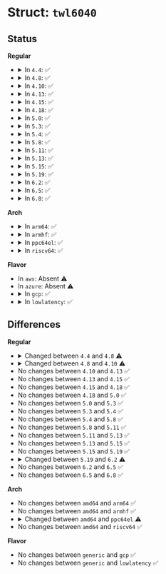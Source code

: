 # Struct: <code>twl6040</code>

## Status
<b>Regular</b>
<ul>
<li>
<details>
<summary>In <code>4.4</code>: ✅</summary>

```c
struct twl6040 {
    struct device *dev;
    struct regmap *regmap;
    struct regmap_irq_chip_data *irq_data;
    struct regulator_bulk_data supplies[2];
    struct clk *clk32k;
    struct mutex mutex;
    struct mutex irq_mutex;
    struct mfd_cell cells[3];
    struct completion ready;
    int audpwron;
    int power_count;
    int rev;
    int pll;
    unsigned int sysclk;
    unsigned int mclk;
    unsigned int irq;
    unsigned int irq_ready;
    unsigned int irq_th;
};
```
</details>
</li>
<li>
<details>
<summary>In <code>4.8</code>: ✅</summary>

```c
struct twl6040 {
    struct device *dev;
    struct regmap *regmap;
    struct regmap_irq_chip_data *irq_data;
    struct regulator_bulk_data supplies[2];
    struct clk *clk32k;
    struct clk *mclk;
    struct mutex mutex;
    struct mutex irq_mutex;
    struct mfd_cell cells[3];
    struct completion ready;
    int audpwron;
    int power_count;
    int rev;
    int pll;
    unsigned int sysclk_rate;
    unsigned int mclk_rate;
    unsigned int irq;
    unsigned int irq_ready;
    unsigned int irq_th;
};
```
</details>
</li>
<li>
<details>
<summary>In <code>4.10</code>: ✅</summary>

```c
struct twl6040 {
    struct device *dev;
    struct regmap *regmap;
    struct regmap_irq_chip_data *irq_data;
    struct regulator_bulk_data supplies[2];
    struct clk *clk32k;
    struct clk *mclk;
    struct mutex mutex;
    struct mutex irq_mutex;
    struct mfd_cell cells[4];
    struct completion ready;
    int audpwron;
    int power_count;
    int rev;
    int pll;
    unsigned int sysclk_rate;
    unsigned int mclk_rate;
    unsigned int irq;
    unsigned int irq_ready;
    unsigned int irq_th;
};
```
</details>
</li>
<li>
<details>
<summary>In <code>4.13</code>: ✅</summary>

```c
struct twl6040 {
    struct device *dev;
    struct regmap *regmap;
    struct regmap_irq_chip_data *irq_data;
    struct regulator_bulk_data supplies[2];
    struct clk *clk32k;
    struct clk *mclk;
    struct mutex mutex;
    struct mutex irq_mutex;
    struct mfd_cell cells[4];
    struct completion ready;
    int audpwron;
    int power_count;
    int rev;
    int pll;
    unsigned int sysclk_rate;
    unsigned int mclk_rate;
    unsigned int irq;
    unsigned int irq_ready;
    unsigned int irq_th;
};
```
</details>
</li>
<li>
<details>
<summary>In <code>4.15</code>: ✅</summary>

```c
struct twl6040 {
    struct device *dev;
    struct regmap *regmap;
    struct regmap_irq_chip_data *irq_data;
    struct regulator_bulk_data supplies[2];
    struct clk *clk32k;
    struct clk *mclk;
    struct mutex mutex;
    struct mutex irq_mutex;
    struct mfd_cell cells[4];
    struct completion ready;
    int audpwron;
    int power_count;
    int rev;
    int pll;
    unsigned int sysclk_rate;
    unsigned int mclk_rate;
    unsigned int irq;
    unsigned int irq_ready;
    unsigned int irq_th;
};
```
</details>
</li>
<li>
<details>
<summary>In <code>4.18</code>: ✅</summary>

```c
struct twl6040 {
    struct device *dev;
    struct regmap *regmap;
    struct regmap_irq_chip_data *irq_data;
    struct regulator_bulk_data supplies[2];
    struct clk *clk32k;
    struct clk *mclk;
    struct mutex mutex;
    struct mutex irq_mutex;
    struct mfd_cell cells[4];
    struct completion ready;
    int audpwron;
    int power_count;
    int rev;
    int pll;
    unsigned int sysclk_rate;
    unsigned int mclk_rate;
    unsigned int irq;
    unsigned int irq_ready;
    unsigned int irq_th;
};
```
</details>
</li>
<li>
<details>
<summary>In <code>5.0</code>: ✅</summary>

```c
struct twl6040 {
    struct device *dev;
    struct regmap *regmap;
    struct regmap_irq_chip_data *irq_data;
    struct regulator_bulk_data supplies[2];
    struct clk *clk32k;
    struct clk *mclk;
    struct mutex mutex;
    struct mutex irq_mutex;
    struct mfd_cell cells[4];
    struct completion ready;
    int audpwron;
    int power_count;
    int rev;
    int pll;
    unsigned int sysclk_rate;
    unsigned int mclk_rate;
    unsigned int irq;
    unsigned int irq_ready;
    unsigned int irq_th;
};
```
</details>
</li>
<li>
<details>
<summary>In <code>5.3</code>: ✅</summary>

```c
struct twl6040 {
    struct device *dev;
    struct regmap *regmap;
    struct regmap_irq_chip_data *irq_data;
    struct regulator_bulk_data supplies[2];
    struct clk *clk32k;
    struct clk *mclk;
    struct mutex mutex;
    struct mutex irq_mutex;
    struct mfd_cell cells[4];
    struct completion ready;
    int audpwron;
    int power_count;
    int rev;
    int pll;
    unsigned int sysclk_rate;
    unsigned int mclk_rate;
    unsigned int irq;
    unsigned int irq_ready;
    unsigned int irq_th;
};
```
</details>
</li>
<li>
<details>
<summary>In <code>5.4</code>: ✅</summary>

```c
struct twl6040 {
    struct device *dev;
    struct regmap *regmap;
    struct regmap_irq_chip_data *irq_data;
    struct regulator_bulk_data supplies[2];
    struct clk *clk32k;
    struct clk *mclk;
    struct mutex mutex;
    struct mutex irq_mutex;
    struct mfd_cell cells[4];
    struct completion ready;
    int audpwron;
    int power_count;
    int rev;
    int pll;
    unsigned int sysclk_rate;
    unsigned int mclk_rate;
    unsigned int irq;
    unsigned int irq_ready;
    unsigned int irq_th;
};
```
</details>
</li>
<li>
<details>
<summary>In <code>5.8</code>: ✅</summary>

```c
struct twl6040 {
    struct device *dev;
    struct regmap *regmap;
    struct regmap_irq_chip_data *irq_data;
    struct regulator_bulk_data supplies[2];
    struct clk *clk32k;
    struct clk *mclk;
    struct mutex mutex;
    struct mutex irq_mutex;
    struct mfd_cell cells[4];
    struct completion ready;
    int audpwron;
    int power_count;
    int rev;
    int pll;
    unsigned int sysclk_rate;
    unsigned int mclk_rate;
    unsigned int irq;
    unsigned int irq_ready;
    unsigned int irq_th;
};
```
</details>
</li>
<li>
<details>
<summary>In <code>5.11</code>: ✅</summary>

```c
struct twl6040 {
    struct device *dev;
    struct regmap *regmap;
    struct regmap_irq_chip_data *irq_data;
    struct regulator_bulk_data supplies[2];
    struct clk *clk32k;
    struct clk *mclk;
    struct mutex mutex;
    struct mutex irq_mutex;
    struct mfd_cell cells[4];
    struct completion ready;
    int audpwron;
    int power_count;
    int rev;
    int pll;
    unsigned int sysclk_rate;
    unsigned int mclk_rate;
    unsigned int irq;
    unsigned int irq_ready;
    unsigned int irq_th;
};
```
</details>
</li>
<li>
<details>
<summary>In <code>5.13</code>: ✅</summary>

```c
struct twl6040 {
    struct device *dev;
    struct regmap *regmap;
    struct regmap_irq_chip_data *irq_data;
    struct regulator_bulk_data supplies[2];
    struct clk *clk32k;
    struct clk *mclk;
    struct mutex mutex;
    struct mutex irq_mutex;
    struct mfd_cell cells[4];
    struct completion ready;
    int audpwron;
    int power_count;
    int rev;
    int pll;
    unsigned int sysclk_rate;
    unsigned int mclk_rate;
    unsigned int irq;
    unsigned int irq_ready;
    unsigned int irq_th;
};
```
</details>
</li>
<li>
<details>
<summary>In <code>5.15</code>: ✅</summary>

```c
struct twl6040 {
    struct device *dev;
    struct regmap *regmap;
    struct regmap_irq_chip_data *irq_data;
    struct regulator_bulk_data supplies[2];
    struct clk *clk32k;
    struct clk *mclk;
    struct mutex mutex;
    struct mutex irq_mutex;
    struct mfd_cell cells[4];
    struct completion ready;
    int audpwron;
    int power_count;
    int rev;
    int pll;
    unsigned int sysclk_rate;
    unsigned int mclk_rate;
    unsigned int irq;
    unsigned int irq_ready;
    unsigned int irq_th;
};
```
</details>
</li>
<li>
<details>
<summary>In <code>5.19</code>: ✅</summary>

```c
struct twl6040 {
    struct device *dev;
    struct regmap *regmap;
    struct regmap_irq_chip_data *irq_data;
    struct regulator_bulk_data supplies[2];
    struct clk *clk32k;
    struct clk *mclk;
    struct mutex mutex;
    struct mutex irq_mutex;
    struct mfd_cell cells[4];
    struct completion ready;
    int audpwron;
    int power_count;
    int rev;
    int pll;
    unsigned int sysclk_rate;
    unsigned int mclk_rate;
    unsigned int irq;
    unsigned int irq_ready;
    unsigned int irq_th;
};
```
</details>
</li>
<li>
<details>
<summary>In <code>6.2</code>: ✅</summary>

```c
struct twl6040 {
    struct device *dev;
    struct regmap *regmap;
    struct regmap_irq_chip_data *irq_data;
    struct regulator_bulk_data supplies[2];
    struct clk *clk32k;
    struct clk *mclk;
    struct mutex mutex;
    struct mutex irq_mutex;
    struct mfd_cell cells[4];
    struct completion ready;
    struct gpio_desc *audpwron;
    int power_count;
    int rev;
    int pll;
    unsigned int sysclk_rate;
    unsigned int mclk_rate;
    unsigned int irq;
    unsigned int irq_ready;
    unsigned int irq_th;
};
```
</details>
</li>
<li>
<details>
<summary>In <code>6.5</code>: ✅</summary>

```c
struct twl6040 {
    struct device *dev;
    struct regmap *regmap;
    struct regmap_irq_chip_data *irq_data;
    struct regulator_bulk_data supplies[2];
    struct clk *clk32k;
    struct clk *mclk;
    struct mutex mutex;
    struct mutex irq_mutex;
    struct mfd_cell cells[4];
    struct completion ready;
    struct gpio_desc *audpwron;
    int power_count;
    int rev;
    int pll;
    unsigned int sysclk_rate;
    unsigned int mclk_rate;
    unsigned int irq;
    unsigned int irq_ready;
    unsigned int irq_th;
};
```
</details>
</li>
<li>
<details>
<summary>In <code>6.8</code>: ✅</summary>

```c
struct twl6040 {
    struct device *dev;
    struct regmap *regmap;
    struct regmap_irq_chip_data *irq_data;
    struct regulator_bulk_data supplies[2];
    struct clk *clk32k;
    struct clk *mclk;
    struct mutex mutex;
    struct mutex irq_mutex;
    struct mfd_cell cells[4];
    struct completion ready;
    struct gpio_desc *audpwron;
    int power_count;
    int rev;
    int pll;
    unsigned int sysclk_rate;
    unsigned int mclk_rate;
    unsigned int irq;
    unsigned int irq_ready;
    unsigned int irq_th;
};
```
</details>
</li>
</ul>
<b>Arch</b>
<ul>
<li>
<details>
<summary>In <code>arm64</code>: ✅</summary>

```c
struct twl6040 {
    struct device *dev;
    struct regmap *regmap;
    struct regmap_irq_chip_data *irq_data;
    struct regulator_bulk_data supplies[2];
    struct clk *clk32k;
    struct clk *mclk;
    struct mutex mutex;
    struct mutex irq_mutex;
    struct mfd_cell cells[4];
    struct completion ready;
    int audpwron;
    int power_count;
    int rev;
    int pll;
    unsigned int sysclk_rate;
    unsigned int mclk_rate;
    unsigned int irq;
    unsigned int irq_ready;
    unsigned int irq_th;
};
```
</details>
</li>
<li>
<details>
<summary>In <code>armhf</code>: ✅</summary>

```c
struct twl6040 {
    struct device *dev;
    struct regmap *regmap;
    struct regmap_irq_chip_data *irq_data;
    struct regulator_bulk_data supplies[2];
    struct clk *clk32k;
    struct clk *mclk;
    struct mutex mutex;
    struct mutex irq_mutex;
    struct mfd_cell cells[4];
    struct completion ready;
    int audpwron;
    int power_count;
    int rev;
    int pll;
    unsigned int sysclk_rate;
    unsigned int mclk_rate;
    unsigned int irq;
    unsigned int irq_ready;
    unsigned int irq_th;
};
```
</details>
</li>
<li>
<details>
<summary>In <code>ppc64el</code>: ✅</summary>

```c
struct twl6040 {
    struct device *dev;
    struct regmap *regmap;
    struct regmap_irq_chip_data *irq_data;
    struct regulator_bulk_data supplies[2];
    struct clk *clk32k;
    struct clk *mclk;
    struct mutex mutex;
    struct mutex irq_mutex;
    struct mfd_cell cells[4];
    struct completion ready;
    int audpwron;
    int power_count;
    int rev;
    int pll;
    unsigned int sysclk_rate;
    unsigned int mclk_rate;
    unsigned int irq;
    unsigned int irq_ready;
    unsigned int irq_th;
};
```
</details>
</li>
<li>
<details>
<summary>In <code>riscv64</code>: ✅</summary>

```c
struct twl6040 {
    struct device *dev;
    struct regmap *regmap;
    struct regmap_irq_chip_data *irq_data;
    struct regulator_bulk_data supplies[2];
    struct clk *clk32k;
    struct clk *mclk;
    struct mutex mutex;
    struct mutex irq_mutex;
    struct mfd_cell cells[4];
    struct completion ready;
    int audpwron;
    int power_count;
    int rev;
    int pll;
    unsigned int sysclk_rate;
    unsigned int mclk_rate;
    unsigned int irq;
    unsigned int irq_ready;
    unsigned int irq_th;
};
```
</details>
</li>
</ul>
<b>Flavor</b>
<ul>
<li>
In <code>aws</code>: Absent ⚠️
</li>
<li>
In <code>azure</code>: Absent ⚠️
</li>
<li>
<details>
<summary>In <code>gcp</code>: ✅</summary>

```c
struct twl6040 {
    struct device *dev;
    struct regmap *regmap;
    struct regmap_irq_chip_data *irq_data;
    struct regulator_bulk_data supplies[2];
    struct clk *clk32k;
    struct clk *mclk;
    struct mutex mutex;
    struct mutex irq_mutex;
    struct mfd_cell cells[4];
    struct completion ready;
    int audpwron;
    int power_count;
    int rev;
    int pll;
    unsigned int sysclk_rate;
    unsigned int mclk_rate;
    unsigned int irq;
    unsigned int irq_ready;
    unsigned int irq_th;
};
```
</details>
</li>
<li>
<details>
<summary>In <code>lowlatency</code>: ✅</summary>

```c
struct twl6040 {
    struct device *dev;
    struct regmap *regmap;
    struct regmap_irq_chip_data *irq_data;
    struct regulator_bulk_data supplies[2];
    struct clk *clk32k;
    struct clk *mclk;
    struct mutex mutex;
    struct mutex irq_mutex;
    struct mfd_cell cells[4];
    struct completion ready;
    int audpwron;
    int power_count;
    int rev;
    int pll;
    unsigned int sysclk_rate;
    unsigned int mclk_rate;
    unsigned int irq;
    unsigned int irq_ready;
    unsigned int irq_th;
};
```
</details>
</li>
</ul>

## Differences
<b>Regular</b>
<ul>
<li>
<details>
<summary>Changed between <code>4.4</code> and <code>4.8</code> ⚠️</summary>
<ul>
<li>
<b>Field added. </b>
<code>unsigned int sysclk_rate</code>
</li>
<li>
<b>Field added. </b>
<code>unsigned int mclk_rate</code>
</li>
<li>
<b>Field removed. </b>
<code>unsigned int sysclk</code>
</li>
<li>
<b>Field type changed. </b>
<code>unsigned int mclk</code> ➡️ <code>struct clk *mclk</code>
</li>
</ul>
</details>
</li>
<li>
<details>
<summary>Changed between <code>4.8</code> and <code>4.10</code> ⚠️</summary>
<ul>
<li>
<b>Field type changed. </b>
<code>struct mfd_cell cells[3]</code> ➡️ <code>struct mfd_cell cells[4]</code>
</li>
</ul>
</details>
</li>
<li>
No changes between <code>4.10</code> and <code>4.13</code> ✅
</li>
<li>
No changes between <code>4.13</code> and <code>4.15</code> ✅
</li>
<li>
No changes between <code>4.15</code> and <code>4.18</code> ✅
</li>
<li>
No changes between <code>4.18</code> and <code>5.0</code> ✅
</li>
<li>
No changes between <code>5.0</code> and <code>5.3</code> ✅
</li>
<li>
No changes between <code>5.3</code> and <code>5.4</code> ✅
</li>
<li>
No changes between <code>5.4</code> and <code>5.8</code> ✅
</li>
<li>
No changes between <code>5.8</code> and <code>5.11</code> ✅
</li>
<li>
No changes between <code>5.11</code> and <code>5.13</code> ✅
</li>
<li>
No changes between <code>5.13</code> and <code>5.15</code> ✅
</li>
<li>
No changes between <code>5.15</code> and <code>5.19</code> ✅
</li>
<li>
<details>
<summary>Changed between <code>5.19</code> and <code>6.2</code> ⚠️</summary>
<ul>
<li>
<b>Field type changed. </b>
<code>int audpwron</code> ➡️ <code>struct gpio_desc *audpwron</code>
</li>
</ul>
</details>
</li>
<li>
No changes between <code>6.2</code> and <code>6.5</code> ✅
</li>
<li>
No changes between <code>6.5</code> and <code>6.8</code> ✅
</li>
</ul>
<b>Arch</b>
<ul>
<li>
No changes between <code>amd64</code> and <code>arm64</code> ✅
</li>
<li>
No changes between <code>amd64</code> and <code>armhf</code> ✅
</li>
<li>
<details>
<summary>Changed between <code>amd64</code> and <code>ppc64el</code> ⚠️</summary>
<ul>
<li>
<b>Field type changed. </b>
<code>struct clk *clk32k</code> ➡️ <code>struct clk *clk32k</code>
</li>
<li>
<b>Field type changed. </b>
<code>struct clk *mclk</code> ➡️ <code>struct clk *mclk</code>
</li>
</ul>
</details>
</li>
<li>
No changes between <code>amd64</code> and <code>riscv64</code> ✅
</li>
</ul>
<b>Flavor</b>
<ul>
<li>
No changes between <code>generic</code> and <code>gcp</code> ✅
</li>
<li>
No changes between <code>generic</code> and <code>lowlatency</code> ✅
</li>
</ul>
